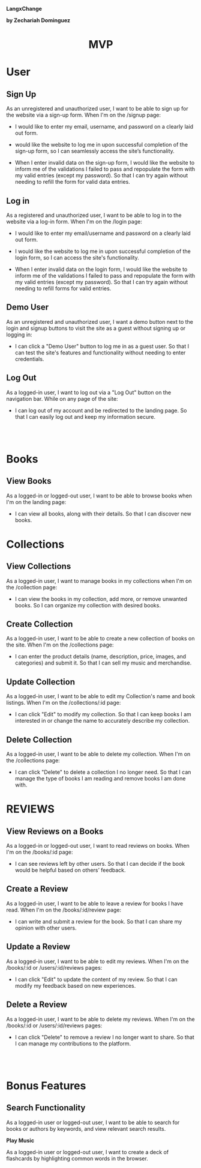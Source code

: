 **LangxChange**

**by Zechariah Dominguez**

**<h1 align="center" >MVP</h1>**

# **User**

## **Sign Up**

As an unregistered and unauthorized user, I want to be able to sign up for the website via a sign-up form. When I'm on the /signup page:

*  I would like to enter my email, username, and password on a clearly laid out form.

* would like the website to log me in upon successful completion of the sign-up form, so I can seamlessly access the site’s functionality.

* When I enter invalid data on the sign-up form, I would like the website to inform me of the validations I failed to pass and repopulate the form with my valid entries (except my password). So that I can try again without needing to refill the form for valid data entries.

## **Log in**

As a registered and unauthorized user, I want to be able to log in to the website via a log-in form. When I'm on the /login page:

*  I would like to enter my email/username and password on a clearly laid out form.

*  I would like the website to log me in upon successful completion of the login form, so I can access the site's functionality.

*  When I enter invalid data on the login form, I would like the website to inform me of the validations I failed to pass and repopulate the form with my valid entries (except my password). So that I can try again without needing to refill forms for valid entries.

## **Demo User**

 As an unregistered and unauthorized user, I want a demo button next to the login and signup buttons to visit the site as a guest without signing up or logging in:

*  I can click a "Demo User" button to log me in as a guest user. So that I can test the site's features and functionality without needing to enter credentials.

## **Log Out**

As a logged-in user, I want to log out via a "Log Out" button on the navigation bar.
While on any page of the site:

* I can log out of my account and be redirected to the landing page.
  So that I can easily log out and keep my information secure.

<br></br>

# **Books**

## **View Books**

As a logged-in or logged-out user, I want to be able to browse books when I'm on the landing page:

* I can view all books, along with their details. So that I can discover new books.

# **Collections**

## **View Collections**

As a logged-in user, I want to manage books in my collections
when I'm on the /collection page:

* I can view the books in my collection, add more, or remove unwanted books.
  So I can organize my collection with desired books.

## **Create Collection**

As a logged-in user, I want to be able to create a new collection of books on the site.
When I'm on the /collections page:

* I can enter the product details (name, description, price, images, and categories) and submit it.
  So that I can sell my music and merchandise.

## **Update Collection**

As a logged-in user, I want to be able to edit my Collection's name and book listings.
When I'm on the /collections/:id page:

* I can click "Edit" to modify my collection.
  So that I can keep books I am interested in or change the name to accurately describe my collection.

##

## **Delete Collection**

As a logged-in user, I want to be able to delete my collection.
When I'm on the /collections page:

* I can click "Delete" to delete a collection I no longer need.
  So that I can manage the type of books I am reading and remove books I am done with.

# **REVIEWS**

## **View Reviews on a Books**

As a logged-in or logged-out user, I want to read reviews on books.
When I'm on the /books/:id page:

* I can see reviews left by other users.
  So that I can decide if the book would be helpful based on others’ feedback.

## **Create a Review**

As a logged-in user, I want to be able to leave a review for books I have read.
When I'm on the /books/:id/review page:

* I can write and submit a review for the book.
  So that I can share my opinion with other users.

## **Update a Review**

As a logged-in user, I want to be able to edit my reviews.
When I'm on the /books/:id or /users/:id/reviews pages:

* I can click "Edit" to update the content of my review.
  So that I can modify my feedback based on new experiences.

## **Delete a Review**

As a logged-in user, I want to be able to delete my reviews.
When I'm on the /books/:id or /users/:id/reviews pages:

* I can click "Delete" to remove a review I no longer want to share.
  So that I can manage my contributions to the platform.

<br></br>

###

# **Bonus Features**

## **Search Functionality**

As a logged\-in user or logged-out user, I want to be able to search for books or authors by keywords, and view relevant search results.

**Play Music**

As a logged\-in user or logged-out user, I want to create a deck of flashcards by highlighting common words in the browser.
